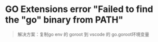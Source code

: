 # GO Extensions error "Failed to find the "go" binary from PATH"

> 解决方案：复制go env 的 goroot 到 vscode 的 go.goroot环境变量

